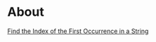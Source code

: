 # About

[Find the Index of the First Occurrence in a String](https://leetcode.com/problems/find-the-index-of-the-first-occurrence-in-a-string/description/)